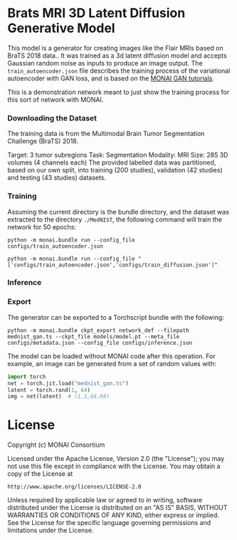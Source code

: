 
# Brats MRI 3D Latent Diffusion Generative Model

This model is a generator for creating images like the Flair MRIs based on BraTS 2018 data.. It was trained as a 3d latent diffusion model and accepts Gaussian random noise as inputs to produce an image output. The `train_autoencoder.json` file describes the training process of the variational autoencoder with GAN loss, and is based on the [MONAI GAN tutorials](https://github.com/Project-MONAI/tutorials/blob/main/modules/mednist_GAN_workflow_dict.ipynb).

This is a demonstration network meant to just show the training process for this sort of network with MONAI. 

### Downloading the Dataset
The training data is from the Multimodal Brain Tumor Segmentation Challenge (BraTS) 2018.

Target: 3 tumor subregions
Task: Segmentation
Modality: MRI
Size: 285 3D volumes (4 channels each)
The provided labelled data was partitioned, based on our own split, into training (200 studies), validation (42 studies) and testing (43 studies) datasets.

### Training

Assuming the current directory is the bundle directory, and the dataset was extracted to the directory `./MedNIST`, the following command will train the network for 50 epochs:

```
python -m monai.bundle run --config_file configs/train_autoencoder.json
```

```
python -m monai.bundle run --config_file "['configs/train_autoencoder.json','configs/train_diffusion.json']"
```


### Inference



### Export

The generator can be exported to a Torchscript bundle with the following:

```
python -m monai.bundle ckpt_export network_def --filepath mednist_gan.ts --ckpt_file models/model.pt --meta_file configs/metadata.json --config_file configs/inference.json
```

The model can be loaded without MONAI code after this operation. For example, an image can be generated from a set of random values with:

```python
import torch
net = torch.jit.load("mednist_gan.ts")
latent = torch.rand(1, 64)
img = net(latent)  # (1,1,64,64)
```

# License
Copyright (c) MONAI Consortium

Licensed under the Apache License, Version 2.0 (the "License");
you may not use this file except in compliance with the License.
You may obtain a copy of the License at

    http://www.apache.org/licenses/LICENSE-2.0

Unless required by applicable law or agreed to in writing, software
distributed under the License is distributed on an "AS IS" BASIS,
WITHOUT WARRANTIES OR CONDITIONS OF ANY KIND, either express or implied.
See the License for the specific language governing permissions and
limitations under the License.
